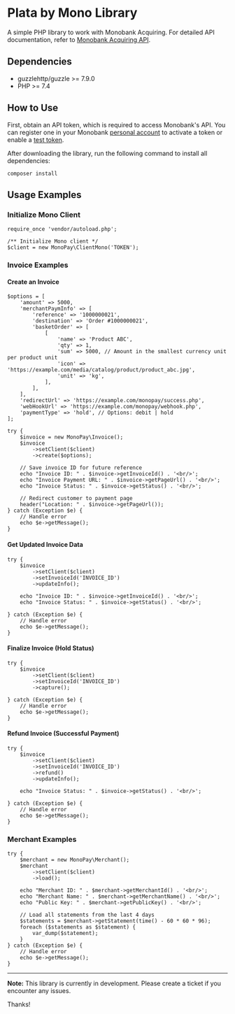 # Plata by Mono Library

A simple PHP library to work with Monobank Acquiring. For detailed API documentation, refer to [Monobank Acquiring API](https://api.monobank.ua/docs/acquiring.html).

## Dependencies
- guzzlehttp/guzzle >= 7.9.0
- PHP >= 7.4

## How to Use
First, obtain an API token, which is required to access Monobank's API. You can register one in your Monobank [personal account](https://web.monobank.ua/) to activate a token or enable a [test token](https://api.monobank.ua/index.html).

After downloading the library, run the following command to install all dependencies:

```
composer install
```

## Usage Examples

### Initialize Mono Client
```
require_once 'vendor/autoload.php';

/** Initialize Mono client */
$client = new MonoPay\ClientMono('TOKEN');
```

### Invoice Examples

#### Create an Invoice

```
$options = [
    'amount' => 5000,
    'merchantPaymInfo' => [
        'reference' => '1000000021',
        'destination' => 'Order #1000000021',
        'basketOrder' => [
            [
                'name' => 'Product ABC',
                'qty' => 1,
                'sum' => 5000, // Amount in the smallest currency unit per product unit
                'icon' => 'https://example.com/media/catalog/product/product_abc.jpg',
                'unit' => 'kg',
            ],
        ],
    ],
    'redirectUrl' => 'https://example.com/monopay/success.php',
    'webHookUrl' => 'https://example.com/monopay/webhook.php',
    'paymentType' => 'hold', // Options: debit | hold
];

try {
    $invoice = new MonoPay\Invoice();
    $invoice
        ->setClient($client)
        ->create($options);

    // Save invoice ID for future reference
    echo "Invoice ID: " . $invoice->getInvoiceId() . '<br/>';
    echo "Invoice Payment URL: " . $invoice->getPageUrl() . '<br/>';
    echo "Invoice Status: " . $invoice->getStatus() . '<br/>';

    // Redirect customer to payment page
    header("Location: " . $invoice->getPageUrl());
} catch (Exception $e) {
    // Handle error
    echo $e->getMessage();
}
```

#### Get Updated Invoice Data

```
try {
    $invoice
        ->setClient($client)
        ->setInvoiceId('INVOICE_ID')
        ->updateInfo();

    echo "Invoice ID: " . $invoice->getInvoiceId() . '<br/>';
    echo "Invoice Status: " . $invoice->getStatus() . '<br/>';

} catch (Exception $e) {
    // Handle error
    echo $e->getMessage();
}
```

#### Finalize Invoice (Hold Status)

```
try {
    $invoice
        ->setClient($client)
        ->setInvoiceId('INVOICE_ID')
        ->capture();

} catch (Exception $e) {
    // Handle error
    echo $e->getMessage();
}
```

#### Refund Invoice (Successful Payment)

```
try {
    $invoice
        ->setClient($client)
        ->setInvoiceId('INVOICE_ID')
        ->refund()
        ->updateInfo();

    echo "Invoice Status: " . $invoice->getStatus() . '<br/>';

} catch (Exception $e) {
    // Handle error
    echo $e->getMessage();
}
```

### Merchant Examples

```
try {
    $merchant = new MonoPay\Merchant();
    $merchant
        ->setClient($client)
        ->load();

    echo "Merchant ID: " . $merchant->getMerchantId() . '<br/>';
    echo "Merchant Name: " . $merchant->getMerchantName() . '<br/>';
    echo "Public Key: " . $merchant->getPublicKey() . '<br/>';

    // Load all statements from the last 4 days
    $statements = $merchant->getStatement(time() - 60 * 60 * 96);
    foreach ($statements as $statement) {
        var_dump($statement);
    }
} catch (Exception $e) {
    // Handle error
    echo $e->getMessage();
}

```

---

**Note:** This library is currently in development. Please create a ticket if you encounter any issues.

Thanks!